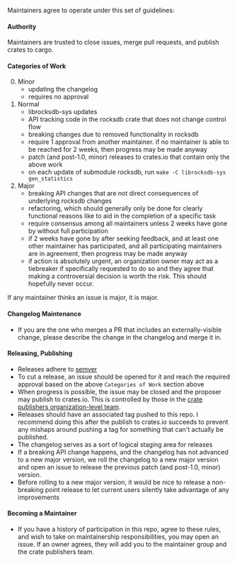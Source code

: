 Maintainers agree to operate under this set of guidelines:

#### Authority

Maintainers are trusted to close issues, merge pull requests, and publish crates to cargo.

#### Categories of Work

0. Minor
    * updating the changelog
    * requires no approval
1. Normal
    * librocksdb-sys updates
    * API tracking code in the rocksdb crate that does not change control flow
    * breaking changes due to removed functionality in rocksdb
    * require 1 approval from another maintainer. if no maintainer is able to be reached for 2 weeks, then progress may be made anyway
    * patch (and post-1.0, minor) releases to crates.io that contain only the above work
    * on each update of submodule rocksdb, run `make -C librocksdb-sys gen_statistics`
2. Major
    * breaking API changes that are not direct consequences of underlying rocksdb changes
    * refactoring, which should generally only be done for clearly functional reasons like to aid in the completion of a specific task
    * require consensus among all maintainers unless 2 weeks have gone by without full participation
    * if 2 weeks have gone by after seeking feedback, and at least one other maintainer has participated, and all participating maintainers are in agreement, then progress may be made anyway
    * if action is absolutely urgent, an organization owner may act as a tiebreaker if specifically requested to do so and they agree that making a controversial decision is worth the risk. This should hopefully never occur.
  
If any maintainer thinks an issue is major, it is major.

#### Changelog Maintenance

* If you are the one who merges a PR that includes an externally-visible change, please describe the change in the changelog and merge it in.

#### Releasing, Publishing

* Releases adhere to [semver](https://semver.org/)
* To cut a release, an issue should be opened for it and reach the required approval based on the above `Categories of Work` section above
* When progress is possible, the issue may be closed and the proposer may publish to crates.io. This is controlled by those in the [crate publishers organization-level team](https://github.com/orgs/rust-rocksdb/teams/crate-publishers).
* Releases should have an associated tag pushed to this repo. I recommend doing this after the publish to crates.io succeeds to prevent any mishaps around pushing a tag for something that can't actually be published.
* The changelog serves as a sort of logical staging area for releases
* If a breaking API change happens, and the changelog has not advanced to a new major version, we roll the changelog to a new major version and open an issue to release the previous patch (and post-1.0, minor) version.
* Before rolling to a new major version, it would be nice to release a non-breaking point release to let current users silently take advantage of any improvements

#### Becoming a Maintainer

* If you have a history of participation in this repo, agree to these rules, and wish to take on maintainership responsibilities, you may open an issue. If an owner agrees, they will add you to the maintainer group and the crate publishers team.
